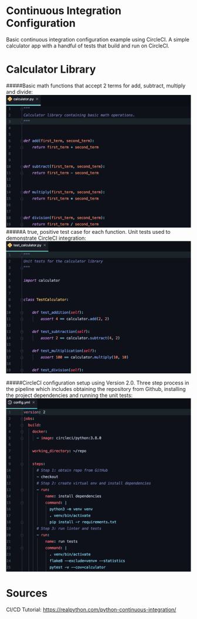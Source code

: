 # Continuous Integration Configuration
Basic continuous integration configuration example using CircleCI.  A simple calculator app with a handful of tests that build and run on CircleCI.

# Calculator Library

#####Basic math functions that accept 2 terms for add, subtract, multiply and divide:
![CI_Calc_Lib_calculator](demo/CI_Calc_Lib_calculator.py.png)
#####A true, positive test case for each function.  Unit tests used to demonstrate CircleCI integration:
![CI_Calc_Lib_test_calculator](demo/CI_Calc_Lib_test_calculator.py.png)


#####CircleCI configuration setup using Version 2.0.  Three step process in the pipeline which includes obtaining the repository from Github, installing the project dependencies and running the unit tests:
![CI_Calc_Lib_config](demo/CI_Calc_Lib_config.yml.png)

# Sources
CI/CD Tutorial: https://realpython.com/python-continuous-integration/

